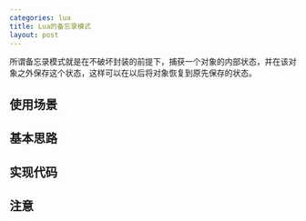 ```yaml
--- 
categories: lua
title: Lua的备忘录模式
layout: post
--- 
```

所谓备忘录模式就是在不破坏封装的前提下，捕获一个对象的内部状态，并在该对象之外保存这个状态，这样可以在以后将对象恢复到原先保存的状态。
## 使用场景
 
## 基本思路
 
## 实现代码

## 注意
